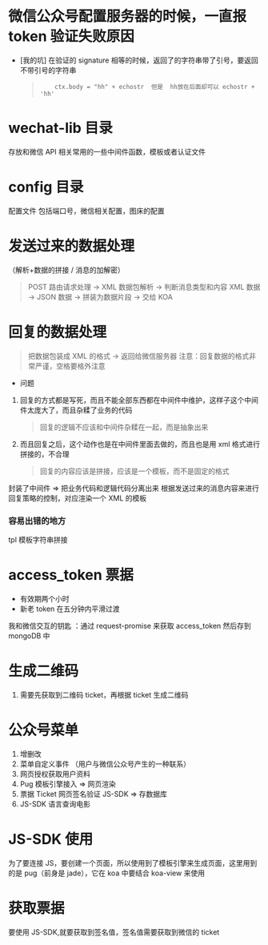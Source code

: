 # 微信公众号配置服务器的时候，一直报 token 验证失败原因

- [我的坑] 在验证的 signature 相等的时候，返回了的字符串带了引号，要返回不带引号的字符串
  >         ctx.body = "hh" + echostr  但是  hh放在后面却可以 echostr + 'hh'

# wechat-lib 目录

存放和微信 API 相关常用的一些中间件函数，模板或者认证文件

# config 目录

配置文件 包括端口号，微信相关配置，图床的配置

# 发送过来的数据处理

（解析+数据的拼接 / 消息的加解密）

> POST 路由请求处理 -> XML 数据包解析 -> 判断消息类型和内容
> XML 数据 -> JSON 数据 -> 拼装为数据片段 -> 交给 KOA

# 回复的数据处理

> 把数据包装成 XML 的格式 -> 返回给微信服务器
> 注意：回复数据的格式非常严谨，空格要格外注意

- 问题

1. 回复的方式都是写死，而且不能全部东西都在中间件中维护，这样子这个中间件太庞大了，而且杂糅了业务的代码
   > 回复的逻辑不应该和中间件杂糅在一起，而是抽象出来
2. 而且回复之后，这个动作也是在中间件里面去做的，而且也是用 xml 格式进行拼接的，不合理
   > 回复的内容应该是拼接，应该是一个模板，而不是固定的格式

封装了中间件 => 把业务代码和逻辑代码分离出来
根据发送过来的消息内容来进行回复策略的控制，对应渲染一个 XML 的模板

### 容易出错的地方

tpl 模板字符串拼接

# access_token 票据

- 有效期两个小时
- 新老 token 在五分钟内平滑过渡

我和微信交互的钥匙 ：通过 request-promise 来获取 access_token 然后存到 mongoDB 中

# 生成二维码

1. 需要先获取到二维码 ticket，再根据 ticket 生成二维码

# 公众号菜单

1. 增删改
2. 菜单自定义事件 （用户与微信公众号产生的一种联系）
3. 网页授权获取用户资料
4. Pug 模板引擎接入 => 网页渲染
5. 票据 Ticket 网页签名验证 JS-SDK => 存数据库
6. JS-SDK 语言查询电影

# JS-SDK 使用

为了要连接 JS，要创建一个页面，所以使用到了模板引擎来生成页面，这里用到的是 pug（前身是 jade），它在 koa 中要结合 koa-view 来使用

# 获取票据

要使用 JS-SDK,就要获取到签名值，签名值需要获取到微信的 ticket
